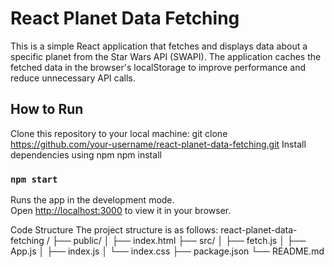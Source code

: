 # React Planet Data Fetching

This is a simple React application that fetches and displays data about a specific planet from the Star Wars API (SWAPI). The application caches the fetched data in the browser's localStorage to improve performance and reduce unnecessary API calls.

## How to Run

Clone this repository to your local machine:
git clone https://github.com/your-username/react-planet-data-fetching.git
Install dependencies using npm 
npm install

### `npm start`

Runs the app in the development mode.\
Open [http://localhost:3000](http://localhost:3000) to view it in your browser.

Code Structure
The project structure is as follows:
react-planet-data-fetching
/
├── public/
│   ├── index.html
├── src/
│   ├── fetch.js
│   ├── App.js
│   ├── index.js
│   └── index.css
├── package.json
└── README.md




